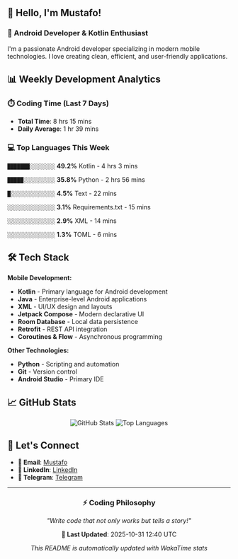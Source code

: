 ## 👋 Hello, I'm Mustafo!

### 🚀 Android Developer & Kotlin Enthusiast

I'm a passionate Android developer specializing in modern mobile technologies. I love creating clean, efficient, and user-friendly applications.

## 📊 Weekly Development Analytics

### ⏱️ Coding Time (Last 7 Days)
- **Total Time**: 8 hrs 15 mins
- **Daily Average**: 1 hr 39 mins

### 💻 Top Languages This Week


`███████░░░░░░░░` **49.2%** Kotlin - 4 hrs 3 mins

`█████░░░░░░░░░░` **35.8%** Python - 2 hrs 56 mins

`█░░░░░░░░░░░░░░` **4.5%** Text - 22 mins

`░░░░░░░░░░░░░░░` **3.1%** Requirements.txt - 15 mins

`░░░░░░░░░░░░░░░` **2.9%** XML - 14 mins

`░░░░░░░░░░░░░░░` **1.3%** TOML - 6 mins


## 🛠️ Tech Stack

**Mobile Development:**
- **Kotlin** - Primary language for Android development
- **Java** - Enterprise-level Android applications  
- **XML** - UI/UX design and layouts
- **Jetpack Compose** - Modern declarative UI
- **Room Database** - Local data persistence
- **Retrofit** - REST API integration
- **Coroutines & Flow** - Asynchronous programming

**Other Technologies:**
- **Python** - Scripting and automation
- **Git** - Version control
- **Android Studio** - Primary IDE

## 📈 GitHub Stats

<div align="center">

![GitHub Stats](https://github-readme-stats.vercel.app/api?username=Developer-Mustafo&show_icons=true&theme=radical&hide_border=true)
![Top Languages](https://github-readme-stats.vercel.app/api/top-langs/?username=Developer-Mustafo&layout=compact&theme=radical&hide_border=true)

</div>

## 🤝 Let's Connect

- **📧 Email**: [Mustafo](rahim.mustafo.x@gmail.com)
- **💼 LinkedIn**: [LinkedIn](https://www.linkedin.com/in/mustafo-rahim-4a0384324)
- **📱 Telegram**: [Telegram](https://t.me/rahim_mustafo_x)

---

<div align="center">

### ⚡ Coding Philosophy
*"Write code that not only works but tells a story!"*

**📅 Last Updated**: 2025-10-31 12:40 UTC

*This README is automatically updated with WakaTime stats*

</div>
